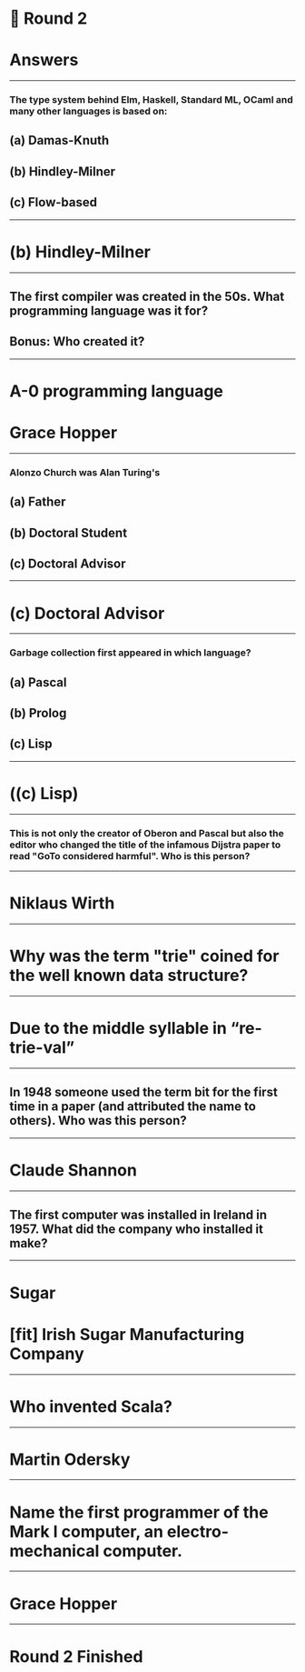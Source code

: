 # 🎄 Round 2
# Answers

---

### The type system behind Elm, Haskell, Standard ML, OCaml and many other languages is based on:
## (a) Damas-Knuth
## (b) Hindley-Milner
## (c) Flow-based 

---

# (b) Hindley-Milner

---

## The first compiler was created in the 50s. What programming language was it for?
## Bonus: Who created it?

---

# A-0 programming language

# Grace Hopper

---

### Alonzo Church was Alan Turing's
## (a) Father
## (b) Doctoral Student
## (c) Doctoral Advisor

---

# (c) Doctoral Advisor

---

### Garbage collection first appeared in which language?
## (a) Pascal
## (b) Prolog
## (c) Lisp

---

# ((c) Lisp)

---

### This is not only the creator of Oberon and Pascal but also the editor who changed the title of the infamous Dijstra  paper to read "GoTo considered harmful". Who is this person?

---

# Niklaus Wirth

---

# Why was the term "trie" coined for the well known data structure?

---

# Due to the middle syllable in “re-trie-val”

---

## In 1948 someone used the term bit for the first time in a paper (and attributed the name to others). Who was this person?

---

# Claude Shannon

---

## The first computer was installed in Ireland in 1957. What did the company who installed it make?

---

# Sugar 
# [fit] Irish Sugar Manufacturing Company

---

# Who invented Scala?

---

# Martin Odersky

---

# Name the first programmer of the Mark I computer, an electro-mechanical computer.

---

# Grace Hopper

---

# Round 2 Finished
